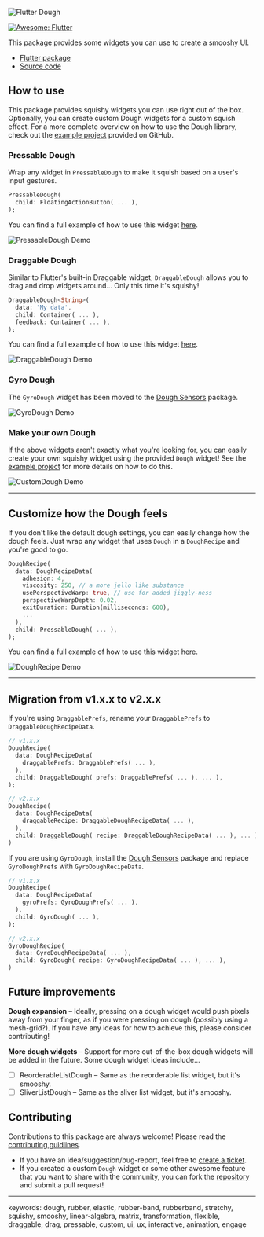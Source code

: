 ![Flutter Dough](../../assets/images/dough-logo@repo.png)

[![Awesome: Flutter](https://img.shields.io/badge/Awesome-Flutter-blue.svg?longCache=true&style=flat-square)](https://github.com/Solido/awesome-flutter)

This package provides some widgets you can use to create a smooshy UI. 
- [Flutter package](https://pub.dev/packages/dough)
- [Source code](https://github.com/josiahsrc/dough)

## How to use

This package provides squishy widgets you can use right out of the box. Optionally, you can create custom Dough widgets for a custom squish effect. For a more complete overview on how to use the Dough library, check out the [example project](./example/README.md) provided on GitHub.

### Pressable Dough

Wrap any widget in `PressableDough` to make it squish based on a user's input gestures.

```dart
PressableDough(
  child: FloatingActionButton( ... ),
);
```

You can find a full example of how to use this widget [here](example/lib/dough_widget_demos/pressable_dough_demo.dart).

![PressableDough Demo](../../assets/gifs/pressable-dough.gif)

### Draggable Dough

Similar to Flutter's built-in Draggable widget, `DraggableDough` allows you to drag and drop widgets around... Only this time it's squishy!

```dart
DraggableDough<String>(
  data: 'My data',
  child: Container( ... ),
  feedback: Container( ... ),
);
```

You can find a full example of how to use this widget [here](example/lib/dough_widget_demos/draggable_dough_demo.dart).

![DraggableDough Demo](../../assets/gifs/draggable-dough.gif)

### Gyro Dough

The `GyroDough` widget has been moved to the [Dough Sensors](https://pub.dev/packages/dough_sensors) package.

![GyroDough Demo](../../assets/gifs/gyro-dough.gif)

### Make your own Dough

If the above widgets aren't exactly what you're looking for, you can easily create your own squishy widget using the provided `Dough` widget! See the [example project](example/lib/dough_widget_demos/custom_dough_demo.dart) for more details on how to do this.

![CustomDough Demo](../../assets/gifs/custom-dough.gif)

---

## Customize how the Dough feels

If you don't like the default dough settings, you can easily change how the dough feels. Just wrap any widget that uses `Dough` in a `DoughRecipe` and you're good to go.

```dart
DoughRecipe(
  data: DoughRecipeData(
    adhesion: 4,
    viscosity: 250, // a more jello like substance
    usePerspectiveWarp: true, // use for added jiggly-ness
    perspectiveWarpDepth: 0.02,
    exitDuration: Duration(milliseconds: 600),
    ...
  ),
  child: PressableDough( ... ),
);
```

You can find a full example of how to use this widget [here](example/lib/dough_widget_demos/dough_recipe_demo.dart).

![DoughRecipe Demo](../../assets/gifs/dough-recipe.gif)

---

## Migration from v1.x.x to v2.x.x

If you're using `DraggablePrefs`, rename your `DraggablePrefs` to `DraggableDoughRecipeData`. 

```dart
// v1.x.x
DoughRecipe(
  data: DoughRecipeData(
    draggablePrefs: DraggablePrefs( ... ),
  ),
  child: DraggableDough( prefs: DraggablePrefs( ... ), ... ),
);

// v2.x.x
DoughRecipe(
  data: DoughRecipeData(
    draggableRecipe: DraggableDoughRecipeData( ... ),
  ),
  child: DraggableDough( recipe: DraggableDoughRecipeData( ... ), ... ),
)
```

If you are using `GyroDough`, install the [Dough Sensors](https://pub.dev/packages/dough_sensors) package and replace `GyroDoughPrefs` with `GyroDoughRecipeData`.

```dart
// v1.x.x
DoughRecipe(
  data: DoughRecipeData(
    gyroPrefs: GyroDoughPrefs( ... ),
  ),
  child: GyroDough( ... ),
);

// v2.x.x
GyroDoughRecipe(
  data: GyroDoughRecipeData( ... ),
  child: GyroDough( recipe: GyroDoughRecipeData( ... ), ... ),
)
```

## Future improvements

**Dough expansion** – Ideally, pressing on a dough widget would push pixels away from your finger, as if you were pressing on dough (possibly using a mesh-grid?). If you have any ideas for how to achieve this, please consider contributing!

**More dough widgets** – Support for more out-of-the-box dough widgets will be added in the future. Some dough widget ideas include...
- [ ] ReorderableListDough – Same as the reorderable list widget, but it's smooshy.
- [ ] SliverListDough – Same as the sliver list widget, but it's  smooshy.

## Contributing

Contributions to this package are always welcome! Please read the [contributing guidlines](../../CONTRIBUTING.md).
- If you have an idea/suggestion/bug-report, feel free to [create a ticket](https://github.com/josiahsrc/dough/issues).
- If you created a custom `Dough` widget or some other awesome feature that you want to share with the community, you can fork the [repository](https://github.com/josiahsrc/dough) and submit a pull request!

---

keywords: dough, rubber, elastic, rubber-band, rubberband, stretchy, squishy, smooshy, linear-algebra, matrix, transformation, flexible, draggable, drag, pressable, custom, ui, ux, interactive, animation, engage